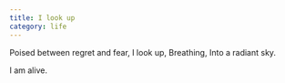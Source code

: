 ```yaml
---
title: I look up
category: life
---
```


Poised between regret and fear,
I look up,
Breathing,
Into a radiant sky.

I am alive.
